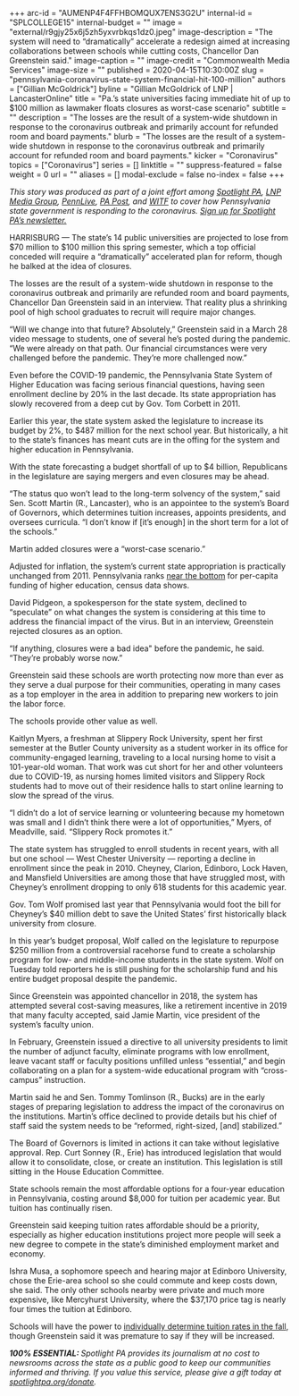 +++
arc-id = "AUMENP4F4FFHBOMQUX7ENS3G2U"
internal-id = "SPLCOLLEGE15"
internal-budget = ""
image = "external/r9gjy25x6j5zh5yxvrbkqs1dz0.jpeg"
image-description = "The system will need to “dramatically” accelerate a redesign aimed at increasing collaborations between schools while cutting costs, Chancellor Dan Greenstein said."
image-caption = ""
image-credit = "Commonwealth Media Services"
image-size = ""
published = 2020-04-15T10:30:00Z
slug = "pennsylvania-coronavirus-state-system-financial-hit-100-million"
authors = ["Gillian McGoldrick"]
byline = "Gillian McGoldrick of LNP | LancasterOnline"
title = "Pa.’s state universities facing immediate hit of up to $100 million as lawmaker floats closures as worst-case scenario"
subtitle = ""
description = "The losses are the result of a system-wide shutdown in response to the coronavirus outbreak and primarily account for refunded room and board payments."
blurb = "The losses are the result of a system-wide shutdown in response to the coronavirus outbreak and primarily account for refunded room and board payments."
kicker = "Coronavirus"
topics = ["Coronavirus"]
series = []
linktitle = ""
suppress-featured = false
weight = 0
url = ""
aliases = []
modal-exclude = false
no-index = false
+++

<i>This story was produced as part of a joint effort among </i><a href="https://lesspage.com/"><i>Spotlight PA</i></a><i>, </i><a href="https://lancasteronline.com/"><i>LNP Media Group</i></a><i>, </i><a href="https://www.pennlive.com/"><i>PennLive</i></a><i>, </i><a href="https://papost.org/"><i>PA Post</i></a><i>, and </i><a href="https://www.witf.org/"><i>WITF</i></a><i> to cover how Pennsylvania state government is responding to the coronavirus. </i><a href="https://lesspage.com/newsletters"><i>Sign up for Spotlight PA’s newsletter.</i></a>

HARRISBURG — The state’s 14 public universities are projected to lose from $70 million to $100 million this spring semester, which a top official conceded will require a “dramatically” accelerated plan for reform, though he balked at the idea of closures.

The losses are the result of a system-wide shutdown in response to the coronavirus outbreak and primarily are refunded room and board payments, Chancellor Dan Greenstein said in an interview. That reality plus a shrinking pool of high school graduates to recruit will require major changes.

“Will we change into that future? Absolutely,” Greenstein said in a March 28 video message to students, one of several he’s posted during the pandemic. “We were already on that path. Our financial circumstances were very challenged before the pandemic. They’re more challenged now.”

Even before the COVID-19 pandemic, the Pennsylvania State System of Higher Education was facing serious financial questions, having seen enrollment decline by 20% in the last decade. Its state appropriation has slowly recovered from a deep cut by Gov. Tom Corbett in 2011.

Earlier this year, the state system asked the legislature to increase its budget by 2%, to $487 million for the next school year. But historically, a hit to the state’s finances has meant cuts are in the offing for the system and higher education in Pennsylvania.

With the state forecasting a budget shortfall of up to $4 billion, Republicans in the legislature are saying mergers and even closures may be ahead.

<script src="https://lesspage.com/embed.js" async></script><div data-spl-embed-version="1" data-spl-src="https://lesspage.com/embeds/donate/"></div>

“The status quo won’t lead to the long-term solvency of the system,” said Sen. Scott Martin (R., Lancaster), who is an appointee to the system’s Board of Governors, which determines tuition increases, appoints presidents, and oversees curricula. “I don’t know if [it’s enough] in the short term for a lot of the schools.”

Martin added closures were a “worst-case scenario.”

Adjusted for inflation, the system’s current state appropriation is practically unchanged from 2011. Pennsylvania ranks <a href="https://sheeo.org/wp-content/uploads/2019/04/SHEEO_SHEF_FY18_Report-2.pdf">near the bottom</a> for per-capita funding of higher education, census data shows.

David Pidgeon, a spokesperson for the state system, declined to “speculate” on what changes the system is considering at this time to address the financial impact of the virus. But in an interview, Greenstein rejected closures as an option.

“If anything, closures were a bad idea" before the pandemic, he said. “They’re probably worse now.”

Greenstein said these schools are worth protecting now more than ever as they serve a dual purpose for their communities, operating in many cases as a top employer in the area in addition to preparing new workers to join the labor force.

The schools provide other value as well.

Kaitlyn Myers, a freshman at Slippery Rock University, spent her first semester at the Butler County university as a student worker in its office for community-engaged learning, traveling to a local nursing home to visit a 101-year-old woman. That work was cut short for her and other volunteers due to COVID-19, as nursing homes limited visitors and Slippery Rock students had to move out of their residence halls to start online learning to slow the spread of the virus.

“I didn’t do a lot of service learning or volunteering because my hometown was small and I didn’t think there were a lot of opportunities,” Myers, of Meadville, said. “Slippery Rock promotes it.”

The state system has struggled to enroll students in recent years, with all but one school — West Chester University — reporting a decline in enrollment since the peak in 2010. Cheyney, Clarion, Edinboro, Lock Haven, and Mansfield Universities are among those that have struggled most, with Cheyney’s enrollment dropping to only 618 students for this academic year.

Gov. Tom Wolf promised last year that Pennsylvania would foot the bill for Cheyney’s $40 million debt to save the United States’ first historically black university from closure.

In this year’s budget proposal, Wolf called on the legislature to repurpose $250 million from a controversial racehorse fund to create a scholarship program for low- and middle-income students in the state system. Wolf on Tuesday told reporters he is still pushing for the scholarship fund and his entire budget proposal despite the pandemic.

<script src="https://lesspage.com/embed.js" async></script><div data-spl-embed-version="1" data-spl-src="https://lesspage.com/embeds/newsletter/"></div>

Since Greenstein was appointed chancellor in 2018, the system has attempted several cost-saving measures, like a retirement incentive in 2019 that many faculty accepted, said Jamie Martin, vice president of the system’s faculty union.

In February, Greenstein issued a directive to all university presidents to limit the number of adjunct faculty, eliminate programs with low enrollment, leave vacant staff or faculty positions unfilled unless “essential,” and begin collaborating on a plan for a system-wide educational program with “cross-campus” instruction.

Martin said he and Sen. Tommy Tomlinson (R., Bucks) are in the early stages of preparing legislation to address the impact of the coronavirus on the institutions. Martin’s office declined to provide details but his chief of staff said the system needs to be “reformed, right-sized, [and] stabilized.”

The Board of Governors is limited in actions it can take without legislative approval. Rep. Curt Sonney (R., Erie) has introduced legislation that would allow it to consolidate, close, or create an institution. This legislation is still sitting in the House Education Committee.

State schools remain the most affordable options for a four-year education in Pennsylvania, costing around $8,000 for tuition per academic year. But tuition has continually risen.

Greenstein said keeping tuition rates affordable should be a priority, especially as higher education institutions project more people will seek a new degree to compete in the state’s diminished employment market and economy.

Ishra Musa, a sophomore speech and hearing major at Edinboro University, chose the Erie-area school so she could commute and keep costs down, she said. The only other schools nearby were private and much more expensive, like Mercyhurst University, where the $37,170 price tag is nearly four times the tuition at Edinboro.

Schools will have the power to <a href="https://www.post-gazette.com/news/education/2019/04/04/State-System-of-Higher-Education-PASSHE-tuition-financial-aid-scholarships-Pennsylvania-college/stories/201904040094">individually determine tuition rates in the fall</a>, though Greenstein said it was premature to say if they will be increased.

<i><b>100% ESSENTIAL: </b></i><i>Spotlight PA provides its journalism at no cost to newsrooms across the state as a public good to keep our communities informed and thriving. If you value this service, please give a gift today at </i><a href="https://lesspage.com/donate"><i>spotlightpa.org/donate</i></a><i>.</i>

<script src="https://lesspage.com/embed.js" async></script><div data-spl-embed-version="1" data-spl-src="https://lesspage.com/embeds/tips/?tip_text=Do%20you%20have%20a%20tip%20about%20%3Cb%3Ehow%20Pa.'s%20government%20is%20responding%20to%20the%20coronavirus%3C%2Fb%3E%3F%20Tell%20us."></div>
